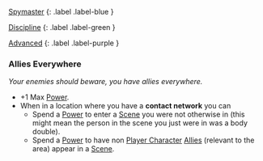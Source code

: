 
[Spymaster](Game/Blocks/Spymaster)
{: .label .label-blue }

[Discipline](Game/Character-Development#Discipline)
{: .label .label-green }

[Advanced](Game/Character-Development#Advanced)
{: .label .label-purple }
### Allies Everywhere
*Your enemies should beware, you have allies everywhere.*
* +1 Max [Power](Game/Core/Blocks/Power).
* When in a location where you have a **contact network** you can
	* Spend a [Power](Game/Core/Blocks/Power) to enter a [Scene](Game/Core/Terminology#Scene) you were not otherwise in (this might mean the person in the scene you just were in was a body double).
	* Spend a [Power](Game/Core/Blocks/Power) to have non [Player Character](Game/Core/Terminology#Player%20Character) [Allies](Game/Core/Terminology#Ally) (relevant to the area) appear in a [Scene](Game/Core/Terminology#Scene).

